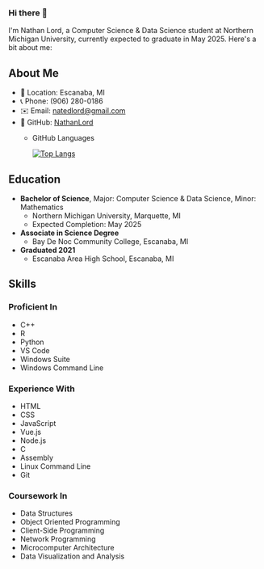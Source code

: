 ### Hi there 👋


I'm Nathan Lord, a Computer Science & Data Science student at Northern Michigan University, currently expected to graduate in May 2025. Here's a bit about me:

## About Me
- 📍 Location: Escanaba, MI
- 📞 Phone: (906) 280-0186
- ✉️ Email: natedlord@gmail.com
- 💼 GitHub: [NathanLord](https://github.com/NathanLord)
  - GitHub Languages
     
    [![Top Langs](https://github-readme-stats.vercel.app/api/top-langs/?username=NathanLord&layout=compact&bg_color=0D1117&text_color=C9D1D9&title_color=58A6FF)](https://github.com/NathanLord)

## Education
- **Bachelor of Science**, Major: Computer Science & Data Science, Minor: Mathematics
  - Northern Michigan University, Marquette, MI
  - Expected Completion: May 2025
- **Associate in Science Degree**
  - Bay De Noc Community College, Escanaba, MI
- **Graduated 2021**
  - Escanaba Area High School, Escanaba, MI

## Skills
### Proficient In
- C++
- R
- Python
- VS Code
- Windows Suite
- Windows Command Line

### Experience With
- HTML
- CSS
- JavaScript
- Vue.js
- Node.js
- C
- Assembly
- Linux Command Line
- Git

### Coursework In
- Data Structures
- Object Oriented Programming
- Client-Side Programming
- Network Programming
- Microcomputer Architecture
- Data Visualization and Analysis



<!--
**NathanLord/NathanLord** is a ✨ _special_ ✨ repository because its `README.md` (this file) appears on your GitHub profile.

Here are some ideas to get you started:

- 🔭 I’m currently working on ...
- 🌱 I’m currently learning ...
- 👯 I’m looking to collaborate on ...
- 🤔 I’m looking for help with ...
- 💬 Ask me about ...
- 📫 How to reach me: ...
- 😄 Pronouns: ...
- ⚡ Fun fact: ...



[![Top Langs](https://github-readme-stats.vercel.app/api/top-langs/?username=NathanLord&layout=compact)](https://github.com/NathanLord)


-->
